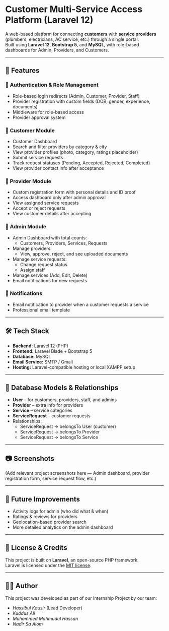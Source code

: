 # Customer Multi-Service Access Platform (Laravel 12)

A web-based platform for connecting **customers** with **service providers** (plumbers, electricians, AC service, etc.) through a single portal.  
Built using **Laravel 12**, **Bootstrap 5**, and **MySQL**, with role-based dashboards for Admin, Providers, and Customers.

---

## 🚀 Features

### 🔹 **Authentication & Role Management**
- Role-based login redirects (Admin, Customer, Provider, Staff)
- Provider registration with custom fields (DOB, gender, experience, documents)
- Middleware for role-based access
- Provider approval system

### 🔹 **Customer Module**
- Customer Dashboard
- Search and filter providers by category & city
- View provider profiles (photo, category, ratings placeholder)
- Submit service requests
- Track request statuses (Pending, Accepted, Rejected, Completed)
- View provider contact info after acceptance

### 🔹 **Provider Module**
- Custom registration form with personal details and ID proof
- Access dashboard only after admin approval
- View assigned service requests
- Accept or reject requests
- View customer details after accepting

### 🔹 **Admin Module**
- Admin Dashboard with total counts:
  - Customers, Providers, Services, Requests
- Manage providers:
  - View, approve, reject, and see uploaded documents
- Manage service requests:
  - Change request status
  - Assign staff
- Manage services (Add, Edit, Delete)
- Email notifications for new requests

### 🔹 **Notifications**
- Email notification to provider when a customer requests a service
- Professional email template

---

## 🛠 Tech Stack
- **Backend:** Laravel 12 (PHP)
- **Frontend:** Laravel Blade + Bootstrap 5
- **Database:** MySQL
- **Email Service:** SMTP / Gmail
- **Hosting:** Laravel-compatible hosting or local XAMPP setup

---

## 📌 Database Models & Relationships
- **User** – for customers, providers, staff, and admins
- **Provider** – extra info for providers
- **Service** – service categories
- **ServiceRequest** – customer requests
- Relationships:
  - ServiceRequest → belongsTo User (customer)
  - ServiceRequest → belongsTo Provider
  - ServiceRequest → belongsTo Service

---

## 📷 Screenshots
(Add relevant project screenshots here — Admin dashboard, provider registration form, service request flow, etc.)

---

## 🔮 Future Improvements
- Activity logs for admin (who did what & when)
- Ratings & reviews for providers
- Geolocation-based provider search
- More detailed analytics on the admin dashboard

---

## 📄 License & Credits
This project is built on **Laravel**, an open-source PHP framework.  
Laravel is licensed under the [MIT license](https://opensource.org/licenses/MIT).

---

## 👨‍💻 Author
This project was developed as part of our Internship Project by our team:

- *Hassibul Kausir* (Lead Developer)  
- *Kuddus Ali*  
- *Muhammed Mahmudul Hassan*  
- *Nadir Sa Alom*
